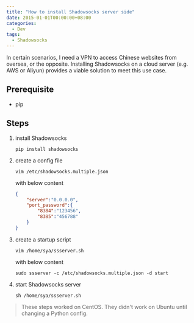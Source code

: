 ```yaml
---
title: "How to install Shadowsocks server side"
date: 2015-01-01T00:00:00+08:00
categories:
  - Dev
tags:
  - Shadowsocks
---
```



In certain scenarios, I need a VPN to access Chinese websites from oversea, or the opposite. Installing Shadowsocks on a cloud server (e.g. AWS or Aliyun) provides a viable solution to meet this use case.

## Prerequisite

- pip


## Steps

1. install Shadowsocks

    ```shell
    pip install shadowsocks
    ```

1. create a config file

    ```shell
    vim /etc/shadowsocks.multiple.json
    ```

    with below content

    ```json
    {
        "server":"0.0.0.0",
        "port_password":{
            "8384":"123456",
            "8385":"456788"
        }
    }
    ```

1. create a startup script
    
    ```shell
    vim /home/sya/ssserver.sh
    ```
    
    with below content
    ```shell
    sudo ssserver -c /etc/shadowsocks.multiple.json -d start
    ```

1. start Shadowsocks server
    
    ```shell
    sh /home/sya/ssserver.sh
    ```


>These steps worked on CentOS. They didn't work on Ubuntu until changing a Python config.